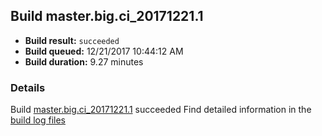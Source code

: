 ## Build master.big.ci_20171221.1
- **Build result:** `succeeded`
- **Build queued:** 12/21/2017 10:44:12 AM
- **Build duration:** 9.27 minutes
### Details
Build [master.big.ci_20171221.1](https://winappstudio.visualstudio.com/web/build.aspx?pcguid=a4ef43be-68ce-4195-a619-079b4d9834c2&builduri=vstfs%3a%2f%2f%2fBuild%2fBuild%2f24495) succeeded
Find detailed information in the [build log files](https://uwpctdiags.blob.core.windows.net/buildlogs/master.big.ci_20171221.1_logs.zip)
